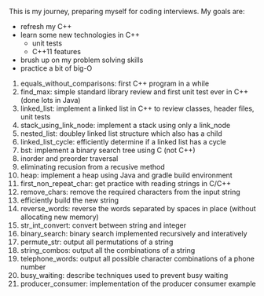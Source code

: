 
This is my journey, preparing myself for coding interviews. My goals are:
- refresh my C++
- learn some new technologies in C++
  - unit tests
  - C++11 features
- brush up on my problem solving skills
- practice a bit of big-O

1. equals_without_comparisons: first C++ program in a while
2. find_max: simple standard library review and first unit test ever in C++ (done lots in Java)
3. linked_list: implement a linked list in C++ to review classes, header files, unit tests
4. stack_using_link_node: implement a stack using only a link_node
5. nested_list: doubley linked list structure which also has a child
6. linked_list_cycle: efficiently determine if a linked list has a cycle
7. bst: implement a binary search tree using C (not C++)
  1. inorder and preorder traversal
  2. eliminating recusion from a recusive method
8. heap: implement a heap using Java and gradle build environment
9. first_non_repeat_char: get practice with reading strings in C/C++
10. remove_chars: remove the required characters from the input string
  1. efficiently build the new string
11. reverse_words: reverse the words separated by spaces in place (without
		allocating new memory)
12. str_int_convert: convert between string and integer
13. binary_search: binary search implemented recursively and interatively
14. permute_str: output all permutations of a string
15. string_combos: output all the combinations of a string
16. telephone_words: output all possible character combinations of a phone number
17. busy_waiting: describe techniques used to prevent busy waiting
18. producer_consumer: implementation of the producer consumer example
